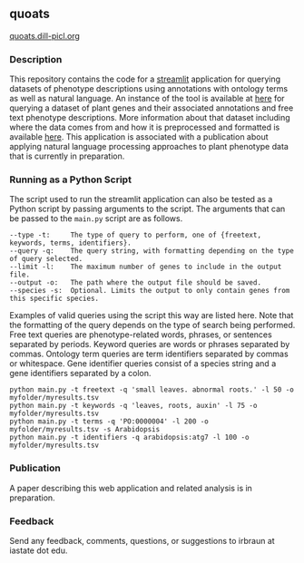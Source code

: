 ## quoats

[quoats.dill-picl.org](https://quoats.dill-picl.org/)

### Description
This repository contains the code for a [streamlit](https://www.streamlit.io/) application for querying datasets of phenotype descriptions using annotations with ontology terms as well as natural language. An instance of the tool is available at [here](https://quoats.dill-picl.org/) for querying a dataset of plant genes and their associated annotations and free text phenotype descriptions. More information about that dataset including where the data comes from and how it is preprocessed and formatted is available [here](https://github.com/irbraun/plant-data). This application is associated with a publication about applying natural language processing approaches to plant phenotype data that is currently in preparation.


### Running as a Python Script
The script used to run the streamlit application can also be tested as a Python script by passing arguments to the script. The arguments that can be passed to the `main.py` script are as follows.
```
--type -t:     The type of query to perform, one of {freetext, keywords, terms, identifiers}.
--query -q:    The query string, with formatting depending on the type of query selected.
--limit -l:    The maximum number of genes to include in the output file.
--output -o:   The path where the output file should be saved.
--species -s:  Optional. Limits the output to only contain genes from this specific species.
```
Examples of valid queries using the script this way are listed here. Note that the formatting of the query depends on the type of search being performed. Free text queries are phenotype-related words, phrases, or sentences separated by periods. Keyword queries are words or phrases separated by commas. Ontology term queries are term identifiers separated by commas or whitespace. Gene identifier queries consist of a species string and a gene identifiers separated by a colon.
```
python main.py -t freetext -q 'small leaves. abnormal roots.' -l 50 -o myfolder/myresults.tsv
python main.py -t keywords -q 'leaves, roots, auxin' -l 75 -o myfolder/myresults.tsv
python main.py -t terms -q 'PO:0000004' -l 200 -o myfolder/myresults.tsv -s Arabidopsis
python main.py -t identifiers -q arabidopsis:atg7 -l 100 -o myfolder/myresults.tsv
```



### Publication
A paper describing this web application and related analysis is in preparation.


### Feedback
Send any feedback, comments, questions, or suggestions to irbraun at iastate dot edu.

